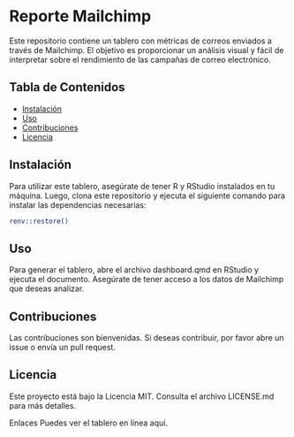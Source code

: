 # Reporte Mailchimp

Este repositorio contiene un tablero con métricas de correos enviados a través de Mailchimp. El objetivo es proporcionar un análisis visual y fácil de interpretar sobre el rendimiento de las campañas de correo electrónico.

## Tabla de Contenidos

- [Instalación](#instalación)
- [Uso](#uso)
- [Contribuciones](#contribuciones)
- [Licencia](#licencia)

## Instalación

Para utilizar este tablero, asegúrate de tener R y RStudio instalados en tu máquina. Luego, clona este repositorio y ejecuta el siguiente comando para instalar las dependencias necesarias:

```bash
renv::restore()
```

## Uso
Para generar el tablero, abre el archivo dashboard.qmd en RStudio y ejecuta el documento. Asegúrate de tener acceso a los datos de Mailchimp que deseas analizar.

## Contribuciones
Las contribuciones son bienvenidas. Si deseas contribuir, por favor abre un issue o envía un pull request.

## Licencia
Este proyecto está bajo la Licencia MIT. Consulta el archivo LICENSE.md para más detalles.

Enlaces
Puedes ver el tablero en línea aquí.
